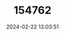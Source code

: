 ---
title: "154762"
category: "Chlopsis kazuko"
draft: false
date: 2024-02-22 13:03:51
languages:
  English: ["Kazuko's False Moray"]
---